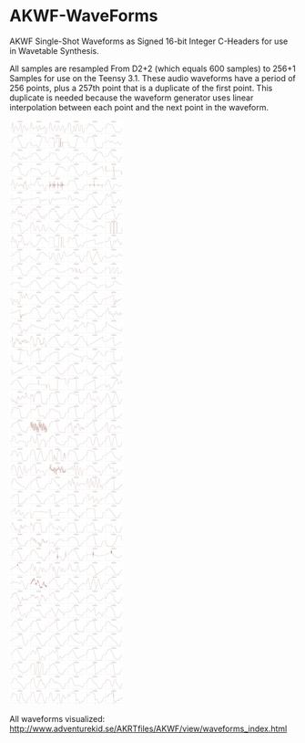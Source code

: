 AKWF-WaveForms
==============

AKWF Single-Shot Waveforms as Signed 16-bit Integer C-Headers for use in Wavetable Synthesis.

All samples are resampled From D2+2 (which equals 600 samples) to 256+1 Samples for use on the Teensy 3.1.
These audio waveforms have a period of 256 points, plus a 257th point that is a duplicate of the first point.
This duplicate is needed because the waveform generator uses linear interpolation between each point and the next point in the waveform.

![Waveforms](./preview.png?raw)

All waveforms visualized: http://www.adventurekid.se/AKRTfiles/AKWF/view/waveforms_index.html
